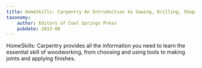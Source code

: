 ```yaml
---
title: HomeSkills: Carpentry An Introduction to Sawing, Drilling, Shaping & Joining Wood
taxonomy:
	author: Editors of Cool Springs Press
	pubdate: 2013-08
---
```

HomeSkills: Carpentry provides all the information you need to learn the essential skill of woodworking, from choosing and using tools to making joints and applying finishes.